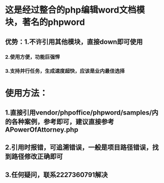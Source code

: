 # 这是经过整合的php编辑word文档模块，著名的phpword
## 优势：1.不许引用其他模块，直接down即可使用
###         2.使用方便，功能巨强悍
###         3.支持并行任务，生成速度超快，应该是业内最佳选择
# 使用方法：
## 1.直接引用vendor/phpoffice/phpword/samples/内的各种案例，参考即可，建议直接参考APowerOfAttorney.php
## 2.引用时报错，可追溯错误，一般是项目路径错误，找到路径修改正确即可
## 3.任何疑问，联系2227360791解决
